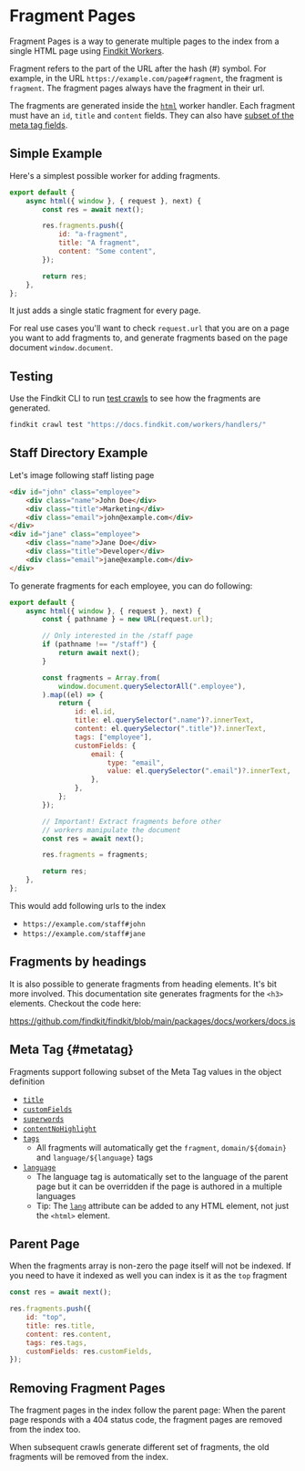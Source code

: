 # Fragment Pages

Fragment Pages is a way to generate multiple pages to the index from a single HTML page using [Findkit Workers](/workers/).

Fragment refers to the part of the URL after the hash (#) symbol. For example, in the URL `https://example.com/page#fragment`, the fragment is `fragment`.
The fragment pages always have the fragment in their url.

The fragments are generated inside the [`html`](/workers/handlers/#html) worker handler. Each fragment must have an `id`, `title` and `content` fields.
They can also have [subset of the meta tag fields](#metatag).

## Simple Example

Here's a simplest possible worker for adding fragments.

```js
export default {
	async html({ window }, { request }, next) {
		const res = await next();

		res.fragments.push({
			id: "a-fragment",
			title: "A fragment",
			content: "Some content",
		});

		return res;
	},
};
```

It just adds a single static fragment for every page.

For real use cases you'll want to check `request.url` that you are on a page you want to add fragments to, and generate fragments based on the page document `window.document`.

## Testing

Use the Findkit CLI to run [test crawls](/crawler/testing-crawls) to see how the fragments are generated.

```sh
findkit crawl test "https://docs.findkit.com/workers/handlers/"
```

## Staff Directory Example

Let's image following staff listing page

```html
<div id="john" class="employee">
	<div class="name">John Doe</div>
	<div class="title">Marketing</div>
	<div class="email">john@example.com</div>
</div>
<div id="jane" class="employee">
	<div class="name">Jane Doe</div>
	<div class="title">Developer</div>
	<div class="email">jane@example.com</div>
</div>
```

To generate fragments for each employee, you can do following:

```js
export default {
	async html({ window }, { request }, next) {
		const { pathname } = new URL(request.url);

		// Only interested in the /staff page
		if (pathname !== "/staff") {
			return await next();
		}

		const fragments = Array.from(
			window.document.querySelectorAll(".employee"),
		).map((el) => {
			return {
				id: el.id,
				title: el.querySelector(".name")?.innerText,
				content: el.querySelector(".title")?.innerText,
				tags: ["employee"],
				customFields: {
					email: {
						type: "email",
						value: el.querySelector(".email")?.innerText,
					},
				},
			};
		});

		// Important! Extract fragments before other
		// workers manipulate the document
		const res = await next();

		res.fragments = fragments;

		return res;
	},
};
```

This would add following urls to the index

- `https://example.com/staff#john`
- `https://example.com/staff#jane`

## Fragments by headings

It is also possible to generate fragments from heading elements. It's bit more involved. This documentation site generates
fragments for the `<h3>` elements. Checkout the code here:

https://github.com/findkit/findkit/blob/main/packages/docs/workers/docs.js

## Meta Tag {#metatag}

Fragments support following subset of the Meta Tag values in the object definition

- [`title`](/crawler/meta-tag#title)
- [`customFields`](/crawler/meta-tag#customFields)
- [`superwords`](/crawler/meta-tag#superwords)
- [`contentNoHighlight`](/crawler/meta-tag#contentNoHighlight)
- [`tags`](/crawler/meta-tag#tags)
    - All fragments will automatically get the `fragment`, `domain/${domain}` and `language/${language}` tags
- [`language`](/crawler/meta-tag#tags)
    - The language tag is automatically set to the language of the parent page but it can be overridden
      if the page is authored in a multiple languages
    - Tip: The [`lang`](https://developer.mozilla.org/en-US/docs/Web/HTML/Global_attributes/lang) attribute can be added to any HTML element, not just the `<html>` element.


## Parent Page

When the fragments array is non-zero the page itself will not be indexed. If you need to have it indexed as well
you can index is it as the `top` fragment

```js
const res = await next();

res.fragments.push({
	id: "top",
	title: res.title,
	content: res.content,
	tags: res.tags,
	customFields: res.customFields,
});
```

## Removing Fragment Pages

The fragment pages in the index follow the parent page: When the parent page responds with a 404 status code, the fragment pages are removed from the index too.

When subsequent crawls generate different set of fragments, the old fragments will be removed from the index.
